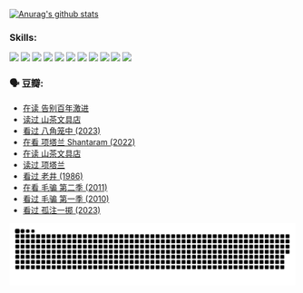 
[![Anurag's github stats](https://github-readme-stats.vercel.app/api?username=w940853815)](https://github.com/anuraghazra/github-readme-stats)

### Skills:

<code><img height="32" src="https://cdn.jsdelivr.net/npm/simple-icons@v5/icons/python.svg"></code>
<code><img height="32" src="https://cdn.jsdelivr.net/npm/simple-icons@v5/icons/javascript.svg"></code>
<code><img height="32" src="https://cdn.jsdelivr.net/npm/simple-icons@v5/icons/django.svg"></code>
<code><img height="32" src="https://cdn.jsdelivr.net/npm/simple-icons@v5/icons/flask.svg"></code>
<code><img height="32" src="https://cdn.jsdelivr.net/npm/simple-icons@v5/icons/vuetify.svg"></code>
<code><img height="32" src="https://cdn.jsdelivr.net/npm/simple-icons@v5/icons/git.svg"></code>
<code><img height="32" src="https://cdn.jsdelivr.net/npm/simple-icons@v5/icons/docker.svg"></code>
<code><img height="32" src="https://cdn.jsdelivr.net/npm/simple-icons@v5/icons/postgresql.svg"></code>
<code><img height="32" src="https://cdn.jsdelivr.net/npm/simple-icons@v5/icons/elasticsearch.svg"></code>
<code><img height="32" src="https://cdn.jsdelivr.net/npm/simple-icons@v5/icons/macos.svg"></code>
<code><img height="32" src="https://cdn.jsdelivr.net/npm/simple-icons@v5/icons/linux.svg"></code>

### 🗣 豆瓣:

<!-- DOUBAN-ACTIVITIES:START -->
- [在读 告别百年激进](https://www.douban.com/people/136069238/status/4374953075/?_i=95852678)
- [读过 山茶文具店](https://www.douban.com/people/136069238/status/4374952154/?_i=95852678)
- [看过 八角笼中‎ (2023)](https://www.douban.com/people/136069238/status/4367541707/?_i=95852678)
- [在看 项塔兰 Shantaram‎ (2022)](https://www.douban.com/people/136069238/status/4365497032/?_i=95852678)
- [在读 山茶文具店](https://www.douban.com/people/136069238/status/4364620725/?_i=95852678)
- [读过 项塔兰](https://www.douban.com/people/136069238/status/4364620288/?_i=95852678)
- [看过 老井‎ (1986)](https://www.douban.com/people/136069238/status/4362366672/?_i=95852678)
- [在看 毛骗 第二季‎ (2011)](https://www.douban.com/people/136069238/status/4355752869/?_i=95852678)
- [看过 毛骗 第一季‎ (2010)](https://www.douban.com/people/136069238/status/4355752667/?_i=95852678)
- [看过 孤注一掷‎ (2023)](https://www.douban.com/people/136069238/status/4354774568/?_i=95852678)
<!-- DOUBAN-ACTIVITIES:END -->


![Snake animation](https://raw.githubusercontent.com/w940853815/w940853815/output/github-contribution-grid-snake.svg)

<!--
**w940853815/w940853815** is a ✨ _special_ ✨ repository because its `README.md` (this file) appears on your GitHub profile.

Here are some ideas to get you started:

- 🔭 I’m currently working on ...
- 🌱 I’m currently learning ...
- 👯 I’m looking to collaborate on ...
- 🤔 I’m looking for help with ...
- 💬 Ask me about ...
- 📫 How to reach me: ...
- 😄 Pronouns: ...
- ⚡ Fun fact: ...
-->
